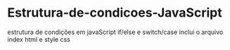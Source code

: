# Estrutura-de-condicoes-JavaScript
estrutura de condições em javaScript if/else e switch/case
inclui o arquivo index html e style css